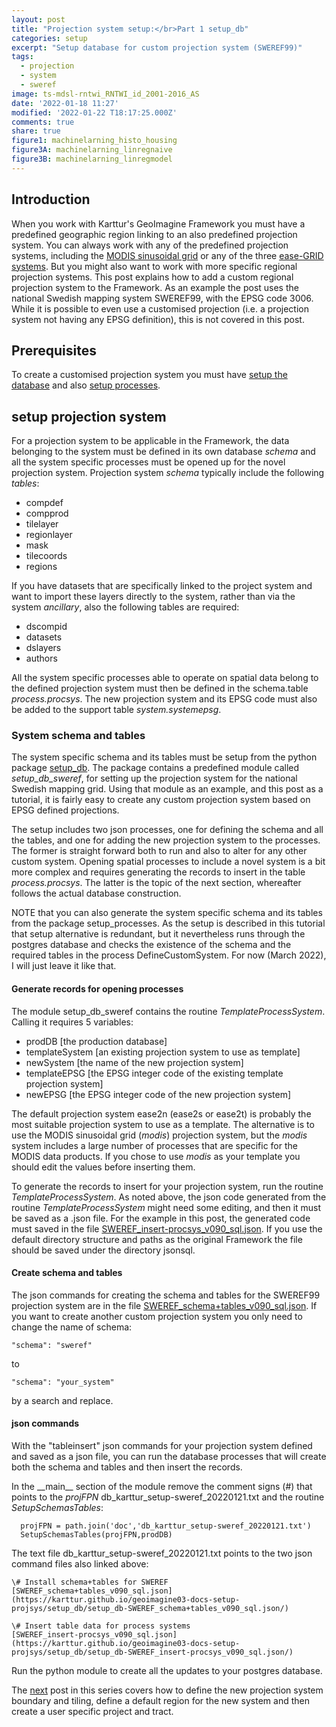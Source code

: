 ```yaml
---
layout: post
title: "Projection system setup:</br>Part 1 setup_db"
categories: setup
excerpt: "Setup database for custom projection system (SWEREF99)"
tags:
  - projection
  - system
  - sweref
image: ts-mdsl-rntwi_RNTWI_id_2001-2016_AS
date: '2022-01-18 11:27'
modified: '2022-01-22 T18:17:25.000Z'
comments: true
share: true
figure1: machinelarning_histo_housing
figure3A: machinelarning_linregnaive
figure3B: machinelarning_linregmodel
---
```

<script src="https://karttur.github.io/common/assets/js/karttur/togglediv.js"></script>

## Introduction

When you work with Karttur's GeoImagine Framework you must have a predefined geographic region linking to an also predefined projection system. You can always work with any of the predefined projection systems, including the [MODIS sinusoidal grid](https://karttur.github.io/geoimagine03-docs-main/setup/setup-custom-system/) or any of the three [ease-GRID systems](https://karttur.github.io/geoimagine03-docs-main/setup/setup-custom-system/). But you might also want to work with more specific regional projection systems. This post explains how to add a custom regional projection system to the Framework. As an example the post uses the national Swedish mapping system SWEREF99, with the EPSG code 3006. While it is possible to even use a customised projection (i.e. a projection system not having any EPSG definition), this is not covered in this post.

## Prerequisites

To create a customised projection system you must have [setup the database](https://karttur.github.io/geoimagine03-docs-main/setup/setup-setup-db/) and also [setup processes](https://karttur.github.io/geoimagine03-docs-main/setup/setup-setup-processes/).

## setup projection system

For a projection system to be applicable in the Framework, the data belonging to the system must be defined in its own database _schema_ and all the system specific processes must be opened up for the novel projection system. Projection system _schema_ typically include the following _tables_:

- compdef
- compprod
- tilelayer
- regionlayer
- mask
- tilecoords
- regions

If you have datasets that are specifically linked to the project system and want to import these layers directly to the system, rather than via the system _ancillary_, also the following tables are required:

- dscompid
- datasets
- dslayers
- authors

All the system specific processes able to operate on spatial data belong to the defined projection system must then be defined in the schema.table _process.procsys_. The new projection system and its EPSG code must also be added to the support table _system.systemepsg_.

### System schema and tables

The system specific schema and its tables must be setup from the python package [<span class='package'>setup_db</span>](https://karttur.github.io/geoimagine03-docs-main/setup/setup-setup-db/). The package contains a predefined module called _setup_db_sweref_, for setting up the projection system for the national Swedish mapping grid. Using that module as an example, and this post as a tutorial, it is fairly easy to create any custom projection system based on EPSG defined projections.

The setup includes two json processes, one for defining the schema and all the tables, and one for adding the new projection system to the processes. The former is straight forward both to run and also to alter for any other custom system. Opening spatial processes to include a novel system is a bit more complex and requires generating the records to insert in the table _process.procsys_. The latter is the topic of the next section, whereafter follows the actual database construction.

NOTE that you can also generate the system specific schema and its tables from the package <span class='package'>setup_processes</span>. As the setup is described in this tutorial that setup alternative is redundant, but it nevertheless runs through the postgres database and checks the existence of the schema and the required tables in the process <span class='process'>DefineCustomSystem</span>. For now (March 2022), I will just leave it like that.

#### Generate records for opening processes

The module <span class='module'>setup_db_sweref</span> contains the routine _TemplateProcessSystem_. Calling it requires 5 variables:

- prodDB [the production database]
- templateSystem [an existing projection system to use as template]
- newSystem [the name of the new projection system]
- templateEPSG [the EPSG integer code of the  existing template projection system]
- newEPSG [the EPSG integer code of the new projection system]

The default projection system ease2n (ease2s or ease2t) is probably the most suitable projection system to use as a template. The alternative is to use the MODIS sinusoidal grid (_modis_) projection system, but the _modis_ system includes a large number of processes that are specific for the MODIS data products. If you chose to use _modis_ as your template you should edit the values before inserting them.

To generate the records to insert for your projection system, run the routine _TemplateProcessSystem_. As noted above, the json code generated from the routine _TemplateProcessSystem_ might need some editing, and then it must be saved as a <span class='file'>.json</span> file. For the example in this post, the generated code must saved in the file [<span class='file'>SWEREF_insert-procsys_v090_sql.json</span>](../../setup_db/setup_db-SWEREF_insert-procsys/). If you use the default directory structure and paths as the original Framework the file should be saved under the directory <span class='file'>jsonsql</span>.

#### Create schema and tables

The json commands for creating the  schema and tables for the SWEREF99 projection system are in the file [<span class='file'>SWEREF_schema+tables_v090_sql.json</span>](../../setup_db/setup_db-SWEREF_schema+tables/). If you want to create another custom projection system you only need to change the name of schema:
```
"schema": "sweref"
```
to
```
"schema": "your_system"
```
by a search and replace.

#### json commands

With the "tableinsert" json commands for your projection system defined and saved as a json file, you can run the database processes that will create both the schema and tables and then insert the records.

In the \_\_main\_\_ section of the module <span class='module'></span> remove the comment signs (#) that points to the _projFPN_ <span class='file'>db_karttur_setup-sweref_20220121.txt</span> and the routine _SetupSchemasTables_:

```
  projFPN = path.join('doc','db_karttur_setup-sweref_20220121.txt')
  SetupSchemasTables(projFPN,prodDB)
```

The text file <span class='file'>db_karttur_setup-sweref_20220121.txt</span> points to the two json command files also linked above:

```
\# Install schema+tables for SWEREF
[SWEREF_schema+tables_v090_sql.json](https://karttur.github.io/geoimagine03-docs-setup-projsys/setup_db/setup_db-SWEREF_schema+tables_v090_sql.json/)

\# Insert table data for process systems
[SWEREF_insert-procsys_v090_sql.json](https://karttur.github.io/geoimagine03-docs-setup-projsys/setup_db/setup_db-SWEREF_insert-procsys_v090_sql.json/)
```

Run the python module to create all the updates to your postgres database.

The [next](../setup-projsys-sweref-processes) post in this series covers how to define the new projection system boundary and tiling, define a default region for the new system and then create a user specific project and tract.
